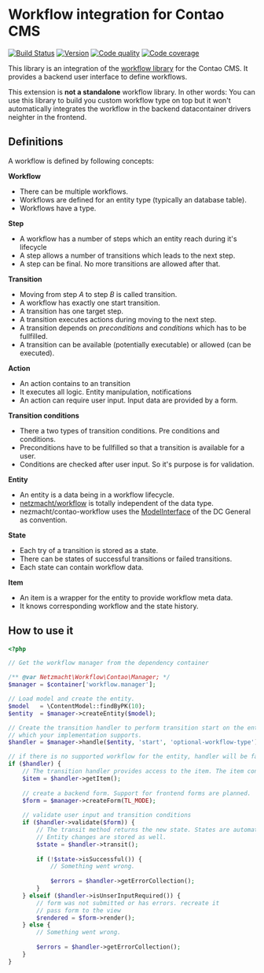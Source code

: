 
Workflow integration for Contao CMS
===================================


[![Build Status](http://img.shields.io/travis/netzmacht/contao-workflow/master.svg?style=flat-square)](https://travis-ci.org/netzmacht/contao-workflow)
[![Version](http://img.shields.io/packagist/v/netzmacht/contao-workflow.svg?style=flat-square)](http://packagist.com/packages/netzmacht/contao-workflow)
[![Code quality](http://img.shields.io/scrutinizer/g/netzmacht/contao-workflow.svg?style=flat-square)](https://scrutinizer-ci.com/g/netzmacht/contao-workflow/)
[![Code coverage](http://img.shields.io/scrutinizer/coverage/g/netzmacht/contao-workflow.svg?style=flat-square)](https://scrutinizer-ci.com/g/netzmacht/contao-workflow/)

This library is an integration of the [workflow library](http://github.com/netzmacht/workflow) for the Contao CMS. It 
provides a backend user interface to define workflows.

This extension is **not a standalone** workflow library. In other words: You can use this library to build you custom 
workflow type on top but it won't automatically integrates the workflow in the backend datacontainer drivers neighter
in the frontend.

Definitions
-----------

A workflow is defined by following concepts:

**Workflow**
 * There can be multiple workflows.
 * Workflows are defined for an entity type (typically an database table). 
 * Workflows have a type.
 
**Step**
 * A workflow has a number of steps which an entity reach during it's lifecycle
 * A step allows a number of transitions which leads to the next step.
 * A step can be final. No more transitions are allowed after that.

**Transition**
 * Moving from step *A* to step *B* is called transition.
 * A workflow has exactly one start transition.
 * A transition has one target step.
 * A transition executes actions during moving to the next step.
 * A transition depends on *preconditions* and *conditions* which has to be fullfilled.
 * A transition can be available (potentially executable) or allowed (can be executed). 
 
**Action**
 * An action contains to an transition
 * It executes all logic. Entity manipulation, notifications
 * An action can require user input. Input data are provided by a form.

**Transition conditions**
 * There a two types of transition conditions. Pre conditions and conditions.
 * Preconditions have to be fullfilled so that a transition is available for a user.
 * Conditions are checked after user input. So it's purpose is for validation.
 
**Entity**
 * An entity is a data being in a workflow lifecycle. 
 * [netzmacht/workflow](http://github.com/netzmacht/workflow) is totally independent of the data type.
 * nezmacht/contao-workflow uses the [ModelInterface](https://github.com/contao-community-alliance/dc-general/blob/develop/src/ContaoCommunityAlliance/DcGeneral/Data/ModelInterface.php)
  of the DC General as convention.
 
**State**
 * Each try of a transition is stored as a state.
 * There can be states of successful transitions or failed transitions.
 * Each state can contain workflow data.
 
**Item**
 * An item is a wrapper for the entity to provide workflow meta data.
 * It knows corresponding workflow and the state history.

How to use it
-------------

```php
<?php 

// Get the workflow manager from the dependency container

/** @var Netzmacht\Workflow\Contao\Manager; */
$manager = $container['workflow.manager'];

// Load model and create the entity.
$model   = \ContentModel::findByPK(10);
$entity  = $manager->createEntity($model);

// Create the transition handler to perform transition start on the entity. Optional select your workflow type
// which your implementation supports.
$handler = $manager->handle($entity, 'start', 'optional-workflow-type');

// if there is no supported workflow for the entity, handler will be false
if ($handler) {
    // The transition handler provides access to the item. The item contains the entity.
    $item = $handler->getItem();
    
    // create a backend form. Support for frontend forms are planned.
    $form = $manager->createForm(TL_MODE);
    
    // validate user input and transition conditions
    if ($handler->validate($form)) {
        // The transit method returns the new state. States are automatically stored in the state repository.
        // Entity changes are stored as well.
        $state = $handler->transit();
        
        if (!$state->isSuccessful()) {
            // Something went wrong.
            
            $errors = $handler->getErrorCollection();
        }
    } elseif ($handler->isUnserInputRequired()) {
        // form was not submitted or has errors. recreate it
        // pass form to the view
        $rendered = $form->render();
    } else {
        // Something went wrong.
        
        $errors = $handler->getErrorCollection();
    }
}

```

